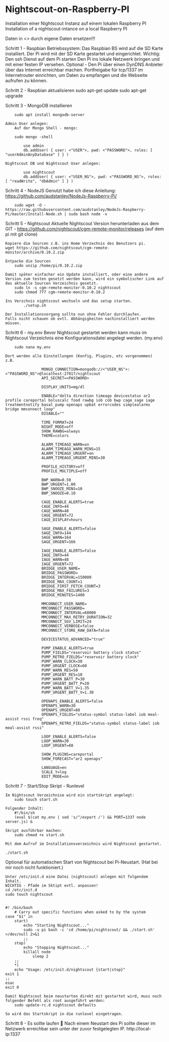 # Nightscout-on-Raspberry-PI
Installation einer Nightscout Instanz auf einem lokalen Raspberry PI
Installation of a nightscout-intance on a local Raspberry PI



Daten in <> durch eigene Daten ersetzen!!!

Schritt 1 - Raspbian Betriebssystem:
	Das Raspbian BS wird auf die SD Karte installiert.
	Der Pi wird mit der SD Karte gestartet und eingerichtet.
	Wichtig: 
	Den ssh Dienst auf dem Pi starten
	Den Pi ins lokale Netzwerk bringen und mit einer festen IP versehen.
	Optional - Den Pi über einen DynDNS Anbieter über das Internet erreichbar machen.
	Portfreigabe für tcp/1337 im Internetrouter einrichten, um Daten zu empfangen und die Webseite aufrufen zu können.

Schritt 2 - Raspbian aktualisieren
	sudo apt-get update
	sudo apt-get upgrade

Schritt 3 - MongoDB installieren

		sudo apt install mongodb-server
		
	Admin User anlegen: 
		Auf der Mongo Shell - mongo:
		
		sudo mongo -shell
		
			use admin
			db.addUser( { user: <"USER">, pwd: <"PASSWORD">, roles: [ "userAdminAnyDatabase" ] } )
	
	Nightscout DB und Nightscout User anlegen: 
	
			use nightscout
			db.addUser( { user: <"USER_NS">, pwd: <"PASSWORD_NS">, roles: [ "readWrite", "dbAdmin" ] } )

Schritt 4 - NodeJS 
	Genutzt habe ich diese Anleitung: https://github.com/audstanley/NodeJs-Raspberry-Pi/
	
		sudo wget -O - https://raw.githubusercontent.com/audstanley/NodeJs-Raspberry-Pi/master/Install-Node.sh | sudo bash node -v

Schritt 5 - Nightscout
	Aktuelle Nightscout Version herunterladen aus dem GIT - https://github.com/nightscout/cgm-remote-monitor/releases (auf dem pi mit git clone)
	
	Kopiere die Sourcen z.B. ins Home Verzechnis des Benutzers pi.
	wget https://github.com/nightscout/cgm-remote-monitor/archive/0.10.2.zip
	
	Entpacke die Sourcen
		sudo unzip /home/pi/0.10.2.zip
		
	Damit später einfacher ein Update installiert, oder eine andere Version zum testen gesetzt werden kann, wird ein symbolischer Link auf das aktuelle Sourcen Verzeichnis gesetzt.
		sudo ln -s cgm-remote-monitor-0.10.2 nightscout
		sudo chmod 777 cgm-remote-monitor-0.10.2
		
	Ins Verzchnis nightscout wechseln und das setup starten.
			./setup.sh
		
	Der Installationsvorgang sollte nun ohne Fehler durchlaufen.
	Falls nicht schauen ob evtl. Abhängigkeiten nachinstalliert werden müssen.

Schritt 6 - my.env
	Bevor Nightscout gestartet werden kann muss im Nightscout Verzeichnis eine Konfigurationsdatei angelegt werden. (my.env)
 
		sudo nano my.env	

	Dort werden alle Einstellungen (Konfig, Plugins, etc vorgenommen)
	z.B.

					MONGO_CONNECTION=mongodb://<"USER_NS">:<"PASSWORD_NS">@localhost:27017/nightscout
					API_SECRET=<PASSWORD>

					DISPLAY_UNITS=mg/dl

					ENABLE="delta direction timeago devicestatus ar2 profile careportal boluscalc food rawbg iob cob bwp cage sage iage treatmentnotify basal pump openaps upbat errorcodes simplealarms bridge mmconnect loop"
					DISABLE=""

					TIME_FORMAT=24
					NIGHT_MODE=off
					SHOW_RAWBG=always
					THEME=colors

					ALARM_TIMEAGO_WARN=on
					ALARM_TIMEAGO_WARN_MINS=15
					ALARM_TIMEAGO_URGENT=on
					ALARM_TIMEAGO_URGENT_MINS=30

					PROFILE_HISTORY=off
					PROFILE_MULTIPLE=off

					BWP_WARN=0.50
					BWP_URGENT=1.00
					BWP_SNOOZE_MINS=10
					BWP_SNOOZE=0.10

					CAGE_ENABLE_ALERTS=true
					CAGE_INFO=44
					CAGE_WARN=48
					CAGE_URGENT=72
					CAGE_DISPLAY=hours

					SAGE_ENABLE_ALERTS=false
					SAGE_INFO=144
					SAGE_WARN=164
					SAGE_URGENT=166

					IAGE_ENABLE_ALERTS=false
					IAGE_INFO=44
					IAGE_WARN=48
					IAGE_URGENT=72
					BRIDGE_USER_NAME=
					BRIDGE_PASSWORD=
					BRIDGE_INTERVAL=150000
					BRIDGE_MAX_COUNT=1
					BRIDGE_FIRST_FETCH_COUNT=3
					BRIDGE_MAX_FAILURES=3
					BRIDGE_MINUTES=1400

					MMCONNECT_USER_NAME=
					MMCONNECT_PASSWORD=
					MMCONNECT_INTERVAL=60000
					MMCONNECT_MAX_RETRY_DURATION=32
					MMCONNECT_SGV_LIMIT=24
					MMCONNECT_VERBOSE=false
					MMCONNECT_STORE_RAW_DATA=false

					DEVICESTATUS_ADVANCED="true"

					PUMP_ENABLE_ALERTS=true
					PUMP_FIELDS="reservoir battery clock status"
					PUMP_RETRO_FIELDS="reservoir battery clock"
					PUMP_WARN_CLOCK=30
					PUMP_URGENT_CLOCK=60
					PUMP_WARN_RES=50
					PUMP_URGENT_RES=10
					PUMP_WARN_BATT_P=30
					PUMP_URGENT_BATT_P=20
					PUMP_WARN_BATT_V=1.35
					PUMP_URGENT_BATT_V=1.30

					OPENAPS_ENABLE_ALERTS=false
					OPENAPS_WARN=30
					OPENAPS_URGENT=60
					OPENAPS_FIELDS="status-symbol status-label iob meal-assist rssi freq"
					OPENAPS_RETRO_FIELDS="status-symbol status-label iob meal-assist rssi"

					LOOP_ENABLE_ALERTS=false
					LOOP_WARN=30
					LOOP_URGENT=60

					SHOW_PLUGINS=careportal
					SHOW_FORECAST="ar2 openaps"

					LANGUAGE=en
					SCALE_Y=log
					EDIT_MODE=on



		
Schritt 7 - Start/Stop Skript - Runlevel

	Im Nightscout Verzeichnise wird ein startskript angelegt:
		sudo touch start.sh

	Folgender Inhalt:
		#!/bin/sh
		(eval $(cat my.env | sed 's/^/export /') && PORT=1337 node server.js) &

	Skript ausführbar machen:
 		sudo chmod +x start.sh

	Mit dem Aufruf im Installationsverzeichnis wird Nightscout gestartet.

	./start.sh

Optional für automatischen Start von Nightscout bei Pi-Neustart.
(Hat bei mir noch nicht funktioniert.)

	Unter /etc/init.d eine Datei (nightscout) anlegen mit folgendem Inhalt. 
	WICHTIG - Pfade im Sktipt evtl. anpassen!
	cd /etc/init.d
	sudo touch nightscout
	
	
	#! /bin/bash
      	# Carry out specific functions when asked to by the system
	case "$1" in
 		start)
			echo "Starting Nightscout..."
			sudo -u pi bash -c 'cd /home/pi/nightscout/ && ./start.sh' >/dev/null 2>&1
    		;;
  		stop)
    		echo "Stopping Nightscout..."
			killall node
   				sleep 2
    	;;
 		*)
    	echo "Usage: /etc/init.d/nightscout {start|stop}"
    exit 1
    ;;
	esac
	exit 0	

	Damit Nightscout beim neustarten direkt mit gestartet wird, muss noch folgender Befehl als root ausgeführt werden:
		sudo update-rc.d nightscout defaults

	So wird das Startskript in die runlevel eingetragen.

Schritt 8 - Es sollte laufen 🙂
	Nach einem Neustart des Pi sollte dieser im Netzwerk erreichbar sein unter der zuvor festgelegten IP.
		http://local-ip:1337
